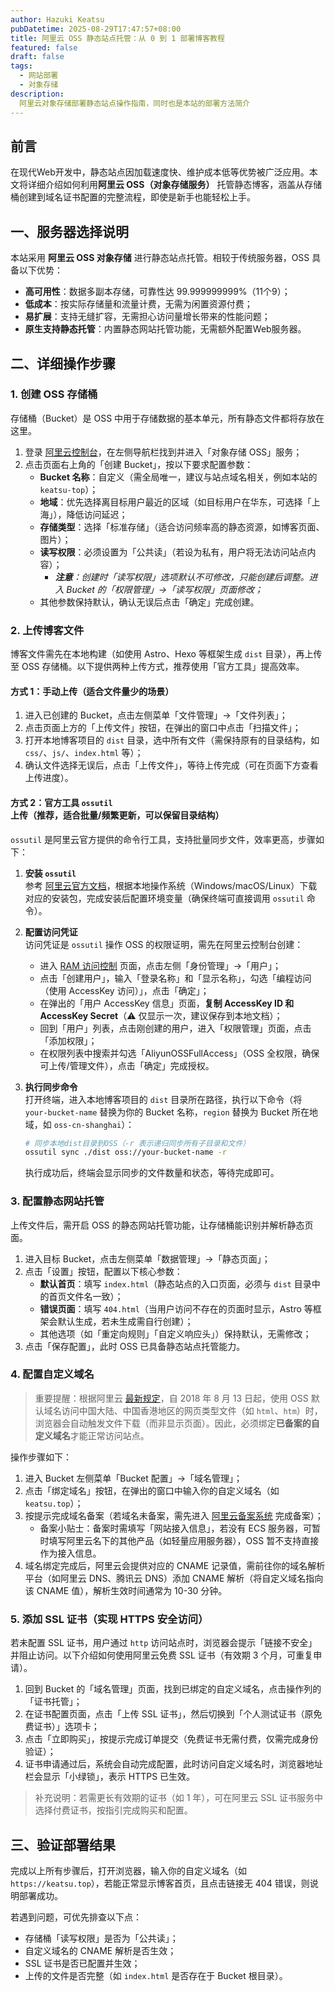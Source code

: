 ```yaml
---
author: Hazuki Keatsu
pubDatetime: 2025-08-29T17:47:57+08:00
title: 阿里云 OSS 静态站点托管：从 0 到 1 部署博客教程
featured: false
draft: false
tags:
  - 网站部署
  - 对象存储
description: 
  阿里云对象存储部署静态站点操作指南，同时也是本站的部署方法简介
---
```


## 前言

在现代Web开发中，静态站点因加载速度快、维护成本低等优势被广泛应用。本文将详细介绍如何利用**阿里云 OSS（对象存储服务）** 托管静态博客，涵盖从存储桶创建到域名证书配置的完整流程，即使是新手也能轻松上手。

## 一、服务器选择说明
本站采用 **阿里云 OSS 对象存储** 进行静态站点托管。相较于传统服务器，OSS 具备以下优势：
- **高可用性**：数据多副本存储，可靠性达 99.999999999%（11个9）；
- **低成本**：按实际存储量和流量计费，无需为闲置资源付费；
- **易扩展**：支持无缝扩容，无需担心访问量增长带来的性能问题；
- **原生支持静态托管**：内置静态网站托管功能，无需额外配置Web服务器。

## 二、详细操作步骤

### 1. 创建 OSS 存储桶
存储桶（Bucket）是 OSS 中用于存储数据的基本单元，所有静态文件都将存放在这里。

1. 登录 [阿里云控制台](https://console.aliyun.com/)，在左侧导航栏找到并进入「对象存储 OSS」服务；
2. 点击页面右上角的「创建 Bucket」，按以下要求配置参数：
   - **Bucket 名称**：自定义（需全局唯一，建议与站点域名相关，例如本站的 `keatsu-top`）；
   - **地域**：优先选择离目标用户最近的区域（如目标用户在华东，可选择「上海」），降低访问延迟；
   - **存储类型**：选择「标准存储」（适合访问频率高的静态资源，如博客页面、图片）；
   - **读写权限**：必须设置为「公共读」（若设为私有，用户将无法访问站点内容）；
     - *__注意__：创建时「读写权限」选项默认不可修改，只能创建后调整。进入 Bucket 的「权限管理」->「读写权限」页面修改；*
   - 其他参数保持默认，确认无误后点击「确定」完成创建。

### 2. 上传博客文件
博客文件需先在本地构建（如使用 Astro、Hexo 等框架生成 `dist` 目录），再上传至 OSS 存储桶。以下提供两种上传方式，推荐使用「官方工具」提高效率。

#### 方式 1：手动上传（适合文件量少的场景）
1. 进入已创建的 Bucket，点击左侧菜单「文件管理」->「文件列表」；
2. 点击页面上方的「上传文件」按钮，在弹出的窗口中点击「扫描文件」；
3. 打开本地博客项目的 `dist` 目录，选中所有文件（需保持原有的目录结构，如 `css/`、`js/`、`index.html` 等）；
4. 确认文件选择无误后，点击「上传文件」，等待上传完成（可在页面下方查看上传进度）。

#### 方式 2：官方工具 `ossutil` 上传（推荐，适合批量/频繁更新，可以保留目录结构）
`ossutil` 是阿里云官方提供的命令行工具，支持批量同步文件，效率更高，步骤如下：

1. **安装 `ossutil`**  
   参考 [阿里云官方文档](https://help.aliyun.com/zh/oss/developer-reference/ossutil-overview/)，根据本地操作系统（Windows/macOS/Linux）下载对应的安装包，完成安装后配置环境变量（确保终端可直接调用 `ossutil` 命令）。

2. **配置访问凭证**  
   访问凭证是 `ossutil` 操作 OSS 的权限证明，需先在阿里云控制台创建：
   - 进入 [RAM 访问控制](https://ram.console.aliyun.com/overview) 页面，点击左侧「身份管理」->「用户」；
   - 点击「创建用户」，输入「登录名称」和「显示名称」，勾选「编程访问（使用 AccessKey 访问）」，点击「确定」；
   - 在弹出的「用户 AccessKey 信息」页面，**复制 AccessKey ID 和 AccessKey Secret**（⚠️ 仅显示一次，建议保存到本地文档）；
   - 回到「用户」列表，点击刚创建的用户，进入「权限管理」页面，点击「添加权限」；
   - 在权限列表中搜索并勾选「AliyunOSSFullAccess」（OSS 全权限，确保可上传/管理文件），点击「确定」完成授权。

3. **执行同步命令**  
   打开终端，进入本地博客项目的 `dist` 目录所在路径，执行以下命令（将 `your-bucket-name` 替换为你的 Bucket 名称，`region` 替换为 Bucket 所在地域，如 `oss-cn-shanghai`）：
   ```bash
   # 同步本地dist目录到OSS（-r 表示递归同步所有子目录和文件）
   ossutil sync ./dist oss://your-bucket-name -r
   ```
   执行成功后，终端会显示同步的文件数量和状态，等待完成即可。


### 3. 配置静态网站托管
上传文件后，需开启 OSS 的静态网站托管功能，让存储桶能识别并解析静态页面。

1. 进入目标 Bucket，点击左侧菜单「数据管理」->「静态页面」；
2. 点击「设置」按钮，配置以下核心参数：
   - **默认首页**：填写 `index.html`（静态站点的入口页面，必须与 `dist` 目录中的首页文件名一致）；
   - **错误页面**：填写 `404.html`（当用户访问不存在的页面时显示，Astro 等框架会默认生成，若未生成需自行创建）；
   - 其他选项（如「重定向规则」「自定义响应头」）保持默认，无需修改；
3. 点击「保存配置」，此时 OSS 已具备静态站点托管能力。


### 4. 配置自定义域名
> 重要提醒：根据阿里云 [最新规定](https://help.aliyun.com/zh/oss/static-website-hosting-overview?spm=5176.8466029.0.0.21e81450Cn4xNn)，自 2018 年 8 月 13 日起，使用 OSS 默认域名访问中国大陆、中国香港地区的网页类型文件（如 `html`、`htm`）时，浏览器会自动触发文件下载（而非显示页面）。因此，必须绑定**已备案的自定义域名**才能正常访问站点。

操作步骤如下：
1. 进入 Bucket 左侧菜单「Bucket 配置」->「域名管理」；
2. 点击「绑定域名」按钮，在弹出的窗口中输入你的自定义域名（如 `keatsu.top`）；
3. 按提示完成域名备案（若域名未备案，需先进入 [阿里云备案系统](https://beian.aliyun.com/pcContainer/selfEntity) 完成备案）；
   - 备案小贴士：备案时需填写「网站接入信息」，若没有 ECS 服务器，可暂时填写阿里云名下的其他产品（如轻量应用服务器），OSS 暂不支持直接作为接入信息。
4. 域名绑定完成后，阿里云会提供对应的 CNAME 记录值，需前往你的域名解析平台（如阿里云 DNS、腾讯云 DNS）添加 CNAME 解析（将自定义域名指向该 CNAME 值），解析生效时间通常为 10-30 分钟。


### 5. 添加 SSL 证书（实现 HTTPS 安全访问）
若未配置 SSL 证书，用户通过 `http` 访问站点时，浏览器会提示「链接不安全」并阻止访问。以下介绍如何使用阿里云免费 SSL 证书（有效期 3 个月，可重复申请）。

1. 回到 Bucket 的「域名管理」页面，找到已绑定的自定义域名，点击操作列的「证书托管」；
2. 在证书配置页面，点击「上传 SSL 证书」，然后切换到「个人测试证书（原免费证书）」选项卡；
3. 点击「立即购买」，按提示完成订单提交（免费证书无需付费，仅需完成身份验证）；
4. 证书申请通过后，系统会自动完成配置，此时访问自定义域名时，浏览器地址栏会显示「小绿锁」，表示 HTTPS 已生效。

> 补充说明：若需更长有效期的证书（如 1 年），可在阿里云 SSL 证书服务中选择付费证书，按指引完成购买和配置。


## 三、验证部署结果
完成以上所有步骤后，打开浏览器，输入你的自定义域名（如 `https://keatsu.top`），若能正常显示博客首页，且点击链接无 404 错误，则说明部署成功。

若遇到问题，可优先排查以下点：
- 存储桶「读写权限」是否为「公共读」；
- 自定义域名的 CNAME 解析是否生效；
- SSL 证书是否已配置并生效；
- 上传的文件是否完整（如 `index.html` 是否存在于 Bucket 根目录）。